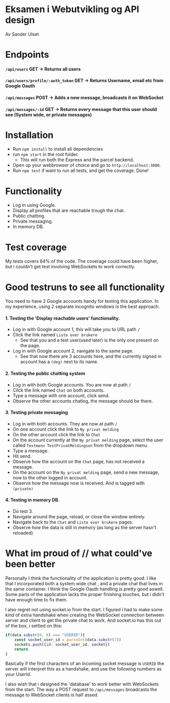 # Eksamen i Webutvikling og API design
Av Sander Ulset

# Endpoints
#### `/api/users` GET -> Returns all users
#### `/api/users/profile/:auth_token` GET -> Returns Username, email etc from Google Oauth
#### `/api/messages` POST -> Adds a new message, broadcasts it on WebSocket
#### `/api/messages/:id` GET -> Returns every message that this user should see (System wide, or private messages)

# Installation
* Run `npm install` to install all dependencies
* run `npm start` in the root folder. 
    * This will run both the Express and the parcel backend. 
* Open up your webbrowser of choice and go to `http://localhost:3000`. 
* Run `npm test` if want to run all tests, and get the coverage.
Done!

# Functionality
- Log in using Google.
- Display all profiles that are reachable trough the chat.
- Public chatting.
- Private messaging.
- In memory DB.

# Test coverage
My tests covers 64% of the code. The coverage could have been higher, but i couldn't get test involving WebSockets to work 
correctly.

# Good testruns to see all functionality
You need to have 2 Google accounts handy for testing this application. In my experience, using 2 separate incognito windows
is the best approach.  

#### 1. Testing the 'Display reachable users' functionality.
* Log in with Google account 1, this will take you to URL path `/`
* Click the link named `Liste over brukere`
    * See that you and a test user(used later) is the only one present on the page.
* Log in with Google account 2, navigate to the same page. 
    * See that now there are 3 accounts here, and the currently signed in account has a `(deg)` next to its name.
#### 2. Testing the public chatting system
* Log in with both Google accounts. You are now at path `/`
* Click the link named `Chat` on both accounts.
* Type a message with one account, click send.
* Observe the other accounts chatlog, the message should be there.
#### 3. Testing private messaging
* Log in with both accounts. They are now at path `/`
* On one account click the link to `Ny privat melding`
* On the other account click the link to `Chat`
* On the account currently at the `Ny privat melding` page, select the user called `Testmann TestPrivatMeldingson` from the dropdown menu.
* Type a message.
* Hit send.
* Observe how the account on the `Chat` page, has not received a message.
* On the account on the `Ny privat melding` page, send a new message, now to the other logged in account.
* Observe how the message now is received. And is tagged with `(private)`
#### 4. Testing in memory DB.
* Do test 3.
* Navigate around the page, reload, or close the window entirely.
* Navigate back to the `Chat` and `Liste over brukere` pages.
* Observe how the data is still in memory (as long as the server hasn't reloaded)

# What im proud of // what could've been better
Personally I think the functionality of the application is pretty good. I like that I incorporated both a system wide chat 
, and a private chat that lives in the same container. I think the Google Oauth handling is pretty good aswell. Some parts of the application 
lacks the proper finishing touches, but i didn't have enough time to fix them. 

I also regret not using socket.io from the start. I figured i had to make some 
kind of extra handshake when creating the WebSocket connection between server and client to get the private chat to work. And socket.io 
has this out of the box, i settled on this: 
```javascript
if(data.substr(0, 6) === "USERID"){
    const socket_user_id = parseInt(data.substr(7))
    sockets.push({id: socket_user_id, socket})
    return
}
```
Basically if the first characters of an incoming socket message is `USERID` the server will interpret this as a handshake, 
and use the following numbers as your UserId.

I also wish that i designed the 'database' to work better with WebSockets from the start. The way a POST request to `/api/messages` broadcasts 
the message to WebSocket clients is half assed.